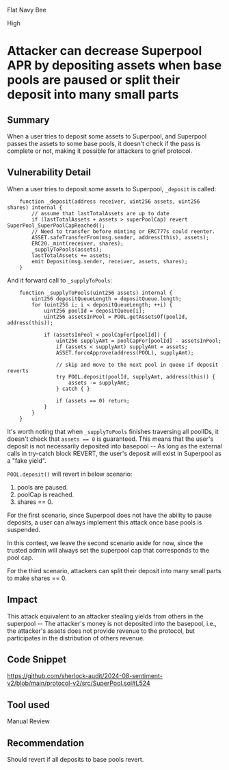 Flat Navy Bee

High

# Attacker can decrease Superpool APR by depositing assets when base pools are paused or split their deposit into many small parts

## Summary

When a user tries to deposit some assets to Superpool, and Superpool passes the assets to some base pools, it doesn't check if the pass is complete or not, making it possible for attackers to grief protocol.

## Vulnerability Detail

When a user tries to deposit some assets to Superpool, `_deposit` is called:
```solidity
    function _deposit(address receiver, uint256 assets, uint256 shares) internal {
        // assume that lastTotalAssets are up to date
        if (lastTotalAssets + assets > superPoolCap) revert SuperPool_SuperPoolCapReached();
        // Need to transfer before minting or ERC777s could reenter.
        ASSET.safeTransferFrom(msg.sender, address(this), assets);
        ERC20._mint(receiver, shares);
        _supplyToPools(assets);
        lastTotalAssets += assets;
        emit Deposit(msg.sender, receiver, assets, shares);
    }
```
And it forward call to `_supplyToPools`:
```solidity
    function _supplyToPools(uint256 assets) internal {
        uint256 depositQueueLength = depositQueue.length;
        for (uint256 i; i < depositQueueLength; ++i) {
            uint256 poolId = depositQueue[i];
            uint256 assetsInPool = POOL.getAssetsOf(poolId, address(this));

            if (assetsInPool < poolCapFor[poolId]) {
                uint256 supplyAmt = poolCapFor[poolId] - assetsInPool;
                if (assets < supplyAmt) supplyAmt = assets;
                ASSET.forceApprove(address(POOL), supplyAmt);

                // skip and move to the next pool in queue if deposit reverts
                try POOL.deposit(poolId, supplyAmt, address(this)) {
                    assets -= supplyAmt;
                } catch { }

                if (assets == 0) return;
            }
        }
    }
```

It's worth noting that when `_supplyToPools` finishes traversing all poolIDs, it doesn't check that `assets == 0` is guaranteed. This means that the user's deposit is not necessarily deposited into basepool -- As long as the external calls in try-catch block REVERT, the user's deposit will exist in Superpool as a "fake yield".

`POOL.deposit()` will revert in below scenario:

1. pools are paused.
2. poolCap is reached.
3. shares == 0.

For the first scenario, since Superpool does not have the ability to pause deposits, a user can always implement this attack once base pools is suspended.

In this contest, we leave the second scenario aside for now, since the trusted admin will always set the superpool cap that corresponds to the pool cap.

For the third scenario, attackers can split their deposit into many small parts to make shares == 0.

## Impact

This attack equivalent to an attacker stealing yields from others in the superpool -- The attacker's money is not deposited into the basepool, i.e., the attacker's assets does not provide revenue to the protocol, but participates in the distribution of others revenue.

## Code Snippet

https://github.com/sherlock-audit/2024-08-sentiment-v2/blob/main/protocol-v2/src/SuperPool.sol#L524

## Tool used

Manual Review

## Recommendation

Should revert if all deposits to base pools revert.